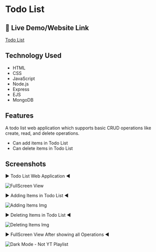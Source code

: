 
# Todo List


## 🔗 Live Demo/Website Link
[ Todo List ](https://todolist-g9wn.onrender.com)


## Technology Used
- HTML
- CSS
- JavaScript
- Node.js 
- Express
- EJS
- MongoDB


## Features
A todo list web application which supports basic CRUD operations like create, read, and delete operations.


- Can add items in Todo List
- Can delete items in Todo List



## Screenshots


▶ Todo List Web Application ◀ 

![FullScreen View](https://drive.google.com/uc?export=view&id=1wNOldMkqerKs_kkgN_-YLNWAg5R0cH2_)
 



▶ Adding Items in Todo List ◀

![Adding Items Img](https://drive.google.com/uc?export=view&id=1iJieUY28sKM8HUR_ZKhyEv-aiNX4U_dC)



▶ Deleting Items in Todo List ◀

![Deleting Items Img](https://drive.google.com/uc?export=view&id=1porxAUnX4u0eWN_YyimSQu7NiTh3yAXS)

▶ FullScreen View After showing all Operations ◀

![Dark Mode - Not YT Playlist](https://drive.google.com/uc?export=view&id=17Q_MuugF277xATRKyGYiBiAgGyebNnqD)
